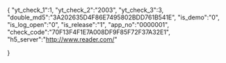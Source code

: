 {
	"yt_check_1":1,
	"yt_check_2":"2003",
	"yt_check_3":3,
	"double_md5":"3A202635D4F86E7495802BDD761B541E",
	"is_demo":"0",
	"is_log_open":"0",
	"is_release":"1",
	"app_no":"0000001",
	"check_code":"70F13F4F1E7A008DF9F85F72F37A32E1",
	"h5_server":"http://www.reader.com/"
	
}